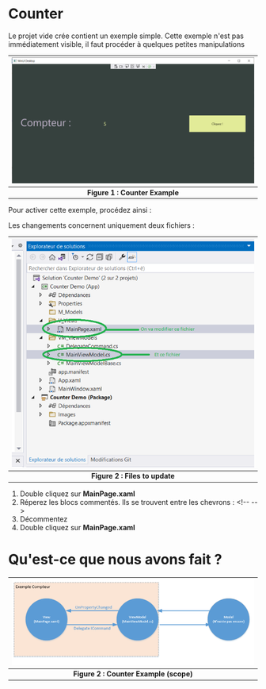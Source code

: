 # Counter

Le projet vide crée contient un exemple simple. Cette exemple n'est pas immédiatement visible, il faut procéder à quelques petites manipulations

| ![03_counter_example.png](img/03_counter_example.png) |
|:--:|
| <b>Figure 1 : Counter Example</b>|

Pour activer cette exemple, procédez ainsi :

Les changements concernent uniquement deux fichiers :

| ![04_file_to_edit_overview.png](img/04_file_to_edit_overview.png) |
|:--:|
| <b>Figure 2 : Files to update</b>|

1. Double cliquez sur **MainPage.xaml**
2. Réperez les blocs commentés. Ils se trouvent entre les chevrons : \<!-- --\>
3. Décommentez
4. Double cliquez sur **MainPage.xaml**

# Qu'est-ce que nous avons fait ?

| ![05_Counter_Example_Scope.png](img/05_Counter_Example_Scope.png) |
|:--:|
| <b>Figure 2 : Counter Example (scope)</b>|
